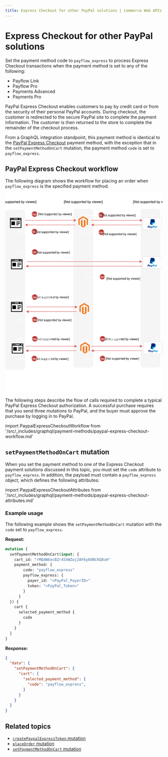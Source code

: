 ```yaml
---
title: Express Checkout for other PayPal solutions | Commerce Web APIs
---
```


# Express Checkout for other PayPal solutions

Set the payment method code to `payflow_express` to process Express Checkout transactions when the payment method is set to any of the following:

-  Payflow Link
-  Payflow Pro
-  Payments Advanced
-  Payments Pro

PayPal Express Checkout enables customers to pay by credit card or from the security of their personal PayPal accounts. During checkout, the customer is redirected to the secure PayPal site to complete the payment information. The customer is then returned to the store to complete the remainder of the checkout process.

From a GraphQL integration standpoint, this payment method is identical to the [PayPal Express Checkout](payflow-link.md) payment method, with the exception that in the `setPaymentMethodOnCart` mutation, the payment method `code` is set to `payflow_express`.

## PayPal Express Checkout workflow

The following diagram shows the workflow for placing an order when `payflow_express` is the specified payment method.

![PayPal Express Checkout sequence diagram](../../_images/graphql/paypal-express-checkout.svg)

The following steps describe the flow of calls required to complete a typical PayPal Express Checkout authorization. A successful purchase requires that you send three mutations to PayPal, and the buyer must approve the purchase by logging in to PayPal.

import PaypalExpressCheckoutWorkflow from '/src/_includes/graphql/payment-methods/paypal-express-checkout-workflow.md'

<PaypalExpressCheckoutWorkflow />

## `setPaymentMethodOnCart` mutation

When you set the payment method to one of the Express Checkout payment solutions discussed in this topic, you must set the `code` attribute to `payflow_express`. In addition, the payload must contain a `payflow_express` object, which defines the following attributes:

import PaypalExpressCheckoutAttributes from '/src/_includes/graphql/payment-methods/paypal-express-checkout-attributes.md'

<PaypalExpressCheckoutAttributes />

### Example usage

The following example shows the `setPaymentMethodOnCart` mutation with the `code` set to `payflow_express`.

**Request:**

```graphql
mutation {
  setPaymentMethodOnCart(input: {
    cart_id: "rMQdWEecBZr4SVWZwj2AF6y0dNCKQ8uH"
    payment_method: {
        code: "payflow_express"
        payflow_express: {
          payer_id: "<PayPal_PayerID>"
          token: "<PayPal_Token>"
        }
      }
  }) {
    cart {
      selected_payment_method {
        code
      }
    }
  }
}
```

**Response:**

```json
{
  "data": {
    "setPaymentMethodOnCart": {
      "cart": {
        "selected_payment_method": {
          "code": "payflow_express",
        }
      }
    }
  }
}
```

## Related topics

-  [`createPaypalExpressToken` mutation](../schema/checkout/mutations/create-paypal-express-token.md)
-  [`placeOrder` mutation](../schema/cart/mutations/place-order.md)
-  [`setPaymentMethodOnCart` mutation](../schema/cart/mutations/set-payment-method.md)
